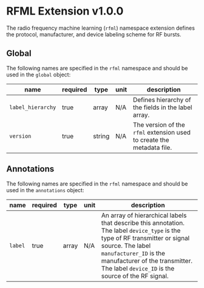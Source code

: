 # RFML Extension v1.0.0
The radio frequency machine learning (`rfml`) namespace extension defines the protocol, manufacturer, and device labeling scheme for RF bursts.

## Global

The following names are specified in the `rfml` namespace and should be used in the `global` object:

|name|required|type|unit|description|
|----|--------------|-------|-------|-----------|
|`label_hierarchy`|true|array|N/A|Defines hierarchy of the fields in the label array.|
|`version`|true|string|N/A|The version of the `rfml` extension used to create the metadata file.|


## Annotations

The following names are specified in the `rfml` namespace and should be used in the `annotations` object:

|name|required|type|unit|description|
|----|--------------|-------|-------|-----------|
|`label`|true|array|N/A|An array of hierarchical labels that describe this annotation. The label `device_type` is the type of RF transmitter or signal source.  The label `manufacturer_ID` is the manufacturer of the transmitter. The label `device_ID` is the source of the RF signal.|